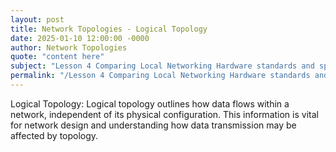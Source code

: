```yaml
---
layout: post
title: Network Topologies - Logical Topology
date: 2025-01-10 12:00:00 -0000
author: Network Topologies
quote: "content here"
subject: "Lesson 4 Comparing Local Networking Hardware standards and specifications"
permalink: "/Lesson 4 Comparing Local Networking Hardware standards and specifications/Network Topologies/Network Topologies - Logical Topology"
---
```


Logical Topology: Logical topology outlines how data flows within a network, independent of its physical configuration. This information is vital for network design and understanding how data transmission may be affected by topology.
